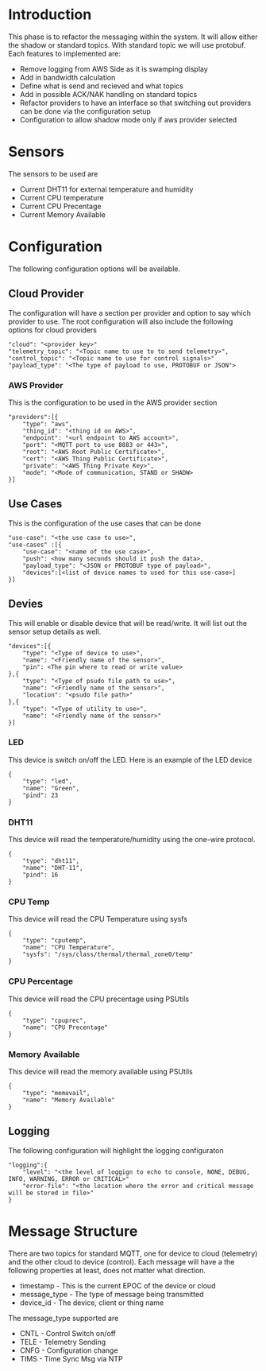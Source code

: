 # Introduction
This phase is to refactor the messaging within the system.  It will allow either the shadow or standard topics.  With standard topic we will use protobuf.  Each features to implemented are:

*   Remove logging from AWS Side as it is swamping display
*   Add in bandwidth calculation
*   Define what is send and recieved and what topics
*   Add in possible ACK/NAK handling on standard topics
*   Refactor providers to have an interface so that switching out providers can be done via the configuration setup
*   Configuration to allow shadow mode only if aws provider selected

# Sensors
The sensors to be used are 

*   Current DHT11 for external temperature and humidity
*   Current CPU temperature 
*   Current CPU Precentage
*   Current Memory Available

# Configuration
The following configuration options will be available.

## Cloud Provider
The configuration will have a section per provider and option to say which provider to use.  The root configuration will also include the following options for cloud providers

    "cloud": "<provider key>"
    "telemetry_topic": "<Topic name to use to to send telemetry>",
    "control_topic": "<Topic name to use for control signals>"
    "payload_type": "<The type of payload to use, PROTOBUF or JSON">

### AWS Provider
This is the configuration to be used in the AWS provider section

    "providers":[{
        "type": "aws",
        "thing_id": "<thing id on AWS>",
        "endpoint": "<url endpoint to AWS account>",
        "port": "<MQTT port to use 8883 or 443>",
        "root": "<AWS Root Public Certificate>",
        "cert": "<AWS Thing Public Certificate>",
        "private": "<AWS Thing Private Key>",
        "mode": "<Mode of communication, STAND or SHADW>
    }]

## Use Cases
This is the configuration of the use cases that can be done

    "use-case": "<the use case to use>",
    "use-cases" :[{
        "use-case": "<name of the use case>",
        "push": <how many seconds should it push the data>,
        "payload_type": "<JSON or PROTOBUF type of payload>",
        "devices":[<list of device names to used for this use-case>]
    }]

## Devies
This will enable or disable device that will be read/write.  It will list out the sensor setup details as well.

    "devices":[{
        "type": "<Type of device to use>",
        "name": "<Friendly name of the sensor>",
        "pin": <The pin where to read or write value>
    },{
        "type": "<Type of psudo file path to use>",
        "name": "<Friendly name of the sensor>",
        "location": "<psudo file path>"
    },{
        "type": "<Type of utility to use>",
        "name": "<Friendly name of the sensor>"
    }]

### LED
This device is switch on/off the LED.  Here is an example of the LED device

    {
        "type": "led",
        "name": "Green",
        "pind": 23
    }


### DHT11
This device will read the temperature/humidity using the one-wire protocol.

    {
        "type": "dht11",
        "name": "DHT-11",
        "pind": 16
    }

### CPU Temp
This device will read the CPU Temperature using sysfs

    {
        "type": "cputemp",
        "name": "CPU Temperature",
        "sysfs": "/sys/class/thermal/thermal_zone0/temp"
    }

### CPU Percentage
This device will read the CPU precentage using PSUtils

    {
        "type": "cpuprec",
        "name": "CPU Precentage"
    }    
    
### Memory Available
This device will read the memory available using PSUtils

    {
        "type": "memavail",
        "name": "Memory Available"
    } 

## Logging
The following configuration will highlight the logging configuraton

    "logging":{
        "level": "<the level of loggign to echo to console, NONE, DEBUG, INFO, WARNING, ERROR or CRITICAL>"
        "error-file": "<the location where the error and critical message will be stored in file>"
    }

# Message Structure
There are two topics for standard MQTT, one for device to cloud (telemetry) and the other cloud to device (control).   Each message will have a the following properties at least, does not matter what direction.

*   timestamp - This is the current EPOC of the device or cloud
*   message_type - The type of message being transmitted
*   device_id - The device, client or thing name

The message_type supported are

*   CNTL - Control Switch on/off
*   TELE - Telemetry Sending
*   CNFG - Configuration change
*   TIMS - Time Sync Msg via NTP

